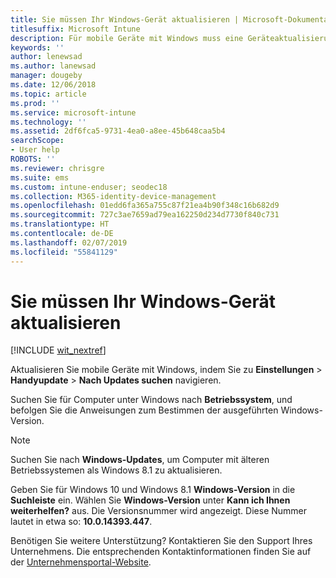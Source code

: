 ```yaml
---
title: Sie müssen Ihr Windows-Gerät aktualisieren | Microsoft-Dokumentation
titlesuffix: Microsoft Intune
description: Für mobile Geräte mit Windows muss eine Geräteaktualisierung durchgeführt werden.
keywords: ''
author: lenewsad
ms.author: lanewsad
manager: dougeby
ms.date: 12/06/2018
ms.topic: article
ms.prod: ''
ms.service: microsoft-intune
ms.technology: ''
ms.assetid: 2df6fca5-9731-4ea0-a8ee-45b648caa5b4
searchScope:
- User help
ROBOTS: ''
ms.reviewer: chrisgre
ms.suite: ems
ms.custom: intune-enduser; seodec18
ms.collection: M365-identity-device-management
ms.openlocfilehash: 01edd6fa365a755c87f21ea4b90f348c16b682d9
ms.sourcegitcommit: 727c3ae7659ad79ea162250d234d7730f840c731
ms.translationtype: HT
ms.contentlocale: de-DE
ms.lasthandoff: 02/07/2019
ms.locfileid: "55841129"
---
```

# <a name="you-need-to-update-your-windows-device"></a>Sie müssen Ihr Windows-Gerät aktualisieren

[!INCLUDE [wit_nextref](includes/end-user-os-update-guidance.md)]

Aktualisieren Sie mobile Geräte mit Windows, indem Sie zu **Einstellungen** > **Handyupdate** > **Nach Updates suchen** navigieren.

Suchen Sie für Computer unter Windows nach **Betriebssystem**, und befolgen Sie die Anweisungen zum Bestimmen der ausgeführten Windows-Version.

> [!Note]
> Suchen Sie nach **Windows-Updates**, um Computer mit älteren Betriebssystemen als Windows 8.1 zu aktualisieren.

Geben Sie für Windows 10 und Windows 8.1 __Windows-Version__ in die __Suchleiste__ ein. Wählen Sie __Windows-Version__ unter __Kann ich Ihnen weiterhelfen?__ aus. Die Versionsnummer wird angezeigt. Diese Nummer lautet in etwa so: __10.0.14393.447__.

Benötigen Sie weitere Unterstützung? Kontaktieren Sie den Support Ihres Unternehmens. Die entsprechenden Kontaktinformationen finden Sie auf der [Unternehmensportal-Website](https://go.microsoft.com/fwlink/?linkid=2010980).
